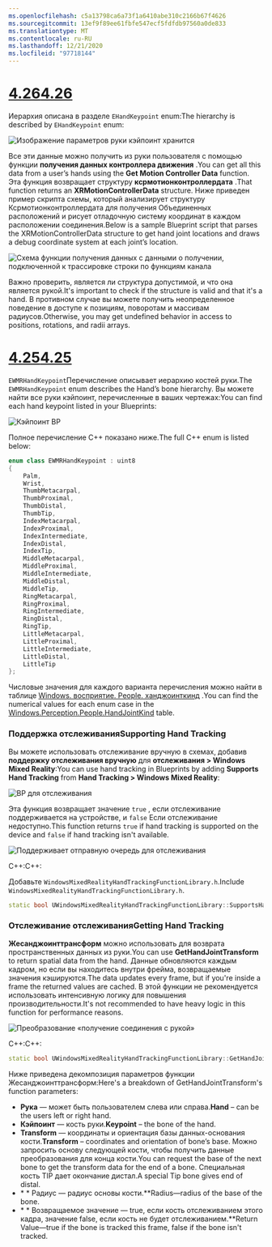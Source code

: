```yaml
---
ms.openlocfilehash: c5a13798ca6a73f1a6410abe310c2166b67f4626
ms.sourcegitcommit: 13ef9f89ee61fbfe547ecf5fdfdb97560a0de833
ms.translationtype: MT
ms.contentlocale: ru-RU
ms.lasthandoff: 12/21/2020
ms.locfileid: "97718144"
---
```

# <a name="426"></a>[<span data-ttu-id="62ccd-101">4.26</span><span class="sxs-lookup"><span data-stu-id="62ccd-101">4.26</span></span>](#tab/426)

<span data-ttu-id="62ccd-102">Иерархия описана в разделе `EHandKeypoint` enum:</span><span class="sxs-lookup"><span data-stu-id="62ccd-102">The hierarchy is described by `EHandKeypoint` enum:</span></span>

![Изображение параметров руки кэйпоинт хранится](../images/hand-keypoint-bp.png)

<span data-ttu-id="62ccd-104">Все эти данные можно получить из руки пользователя с помощью функции **получения данных контроллера движения** .</span><span class="sxs-lookup"><span data-stu-id="62ccd-104">You can get all this data from a user’s hands using the **Get Motion Controller Data** function.</span></span> <span data-ttu-id="62ccd-105">Эта функция возвращает структуру **ксрмотионконтроллердата** .</span><span class="sxs-lookup"><span data-stu-id="62ccd-105">That function returns an **XRMotionControllerData** structure.</span></span> <span data-ttu-id="62ccd-106">Ниже приведен пример скрипта схемы, который анализирует структуру Ксрмотионконтроллердата для получения Объединенных расположений и рисует отладочную систему координат в каждом расположении соединения.</span><span class="sxs-lookup"><span data-stu-id="62ccd-106">Below is a sample Blueprint script that parses the XRMotionControllerData structure to get hand joint locations and draws a debug coordinate system at each joint’s location.</span></span>

![Схема функции получения данных с данными о получении, подключенной к трассировке строки по функциям канала](../images/unreal-hand-tracking-img-03.png)

<span data-ttu-id="62ccd-108">Важно проверить, является ли структура допустимой, и что она является рукой.</span><span class="sxs-lookup"><span data-stu-id="62ccd-108">It's important to check if the structure is valid and that it's a hand.</span></span> <span data-ttu-id="62ccd-109">В противном случае вы можете получить неопределенное поведение в доступе к позициям, поворотам и массивам радиусов.</span><span class="sxs-lookup"><span data-stu-id="62ccd-109">Otherwise, you may get undefined behavior in access to positions, rotations, and radii arrays.</span></span>

# <a name="425"></a>[<span data-ttu-id="62ccd-110">4.25</span><span class="sxs-lookup"><span data-stu-id="62ccd-110">4.25</span></span>](#tab/425)

<span data-ttu-id="62ccd-111">`EWMRHandKeypoint`Перечисление описывает иерархию костей руки.</span><span class="sxs-lookup"><span data-stu-id="62ccd-111">The `EWMRHandKeypoint` enum describes the Hand’s bone hierarchy.</span></span> <span data-ttu-id="62ccd-112">Вы можете найти все руки кэйпоинт, перечисленные в ваших чертежах:</span><span class="sxs-lookup"><span data-stu-id="62ccd-112">You can find each hand keypoint listed in your Blueprints:</span></span>

![Кэйпоинт BP](../images/hand-keypoint-bp.png)

<span data-ttu-id="62ccd-114">Полное перечисление C++ показано ниже.</span><span class="sxs-lookup"><span data-stu-id="62ccd-114">The full C++ enum is listed below:</span></span>
```cpp
enum class EWMRHandKeypoint : uint8
{
    Palm,
    Wrist,
    ThumbMetacarpal,
    ThumbProximal,
    ThumbDistal,
    ThumbTip,
    IndexMetacarpal,
    IndexProximal,
    IndexIntermediate,
    IndexDistal,
    IndexTip,
    MiddleMetacarpal,
    MiddleProximal,
    MiddleIntermediate,
    MiddleDistal,
    MiddleTip,
    RingMetacarpal,
    RingProximal,
    RingIntermediate,
    RingDistal,
    RingTip,
    LittleMetacarpal,
    LittleProximal,
    LittleIntermediate,
    LittleDistal,
    LittleTip
};
```

<span data-ttu-id="62ccd-115">Числовые значения для каждого варианта перечисления можно найти в таблице [Windows. восприятие. People. ханджоинткинд](https://docs.microsoft.com/uwp/api/windows.perception.people.handjointkind) .</span><span class="sxs-lookup"><span data-stu-id="62ccd-115">You can find the numerical values for each enum case in the [Windows.Perception.People.HandJointKind](https://docs.microsoft.com/uwp/api/windows.perception.people.handjointkind) table.</span></span>

### <a name="supporting-hand-tracking"></a><span data-ttu-id="62ccd-116">Поддержка отслеживания</span><span class="sxs-lookup"><span data-stu-id="62ccd-116">Supporting Hand Tracking</span></span>

<span data-ttu-id="62ccd-117">Вы можете использовать отслеживание вручную в схемах, добавив **поддержку отслеживания вручную** для **отслеживания > Windows Mixed Reality**:</span><span class="sxs-lookup"><span data-stu-id="62ccd-117">You can use hand tracking in Blueprints by adding **Supports Hand Tracking** from **Hand Tracking > Windows Mixed Reality**:</span></span>

![BP для отслеживания](../images/unreal/hand-tracking-bp.png)

<span data-ttu-id="62ccd-119">Эта функция возвращает значение `true` , если отслеживание поддерживается на устройстве, и `false` Если отслеживание недоступно.</span><span class="sxs-lookup"><span data-stu-id="62ccd-119">This function returns `true` if hand tracking is supported on the device and `false` if hand tracking isn't available.</span></span>

![Поддерживает отправную очередь для отслеживания](../images/unreal/supports-hand-tracking-bp.png)

<span data-ttu-id="62ccd-121">C++:</span><span class="sxs-lookup"><span data-stu-id="62ccd-121">C++:</span></span>

<span data-ttu-id="62ccd-122">Добавьте `WindowsMixedRealityHandTrackingFunctionLibrary.h`.</span><span class="sxs-lookup"><span data-stu-id="62ccd-122">Include `WindowsMixedRealityHandTrackingFunctionLibrary.h`.</span></span>

```cpp
static bool UWindowsMixedRealityHandTrackingFunctionLibrary::SupportsHandTracking()
```

### <a name="getting-hand-tracking"></a><span data-ttu-id="62ccd-123">Отслеживание отслеживания</span><span class="sxs-lookup"><span data-stu-id="62ccd-123">Getting Hand Tracking</span></span>

<span data-ttu-id="62ccd-124">**Жесанджоинттрансформ** можно использовать для возврата пространственных данных из руки.</span><span class="sxs-lookup"><span data-stu-id="62ccd-124">You can use **GetHandJointTransform** to return spatial data from the hand.</span></span> <span data-ttu-id="62ccd-125">Данные обновляются каждым кадром, но если вы находитесь внутри фрейма, возвращаемые значения кэшируются.</span><span class="sxs-lookup"><span data-stu-id="62ccd-125">The data updates every frame, but if you're inside a frame the returned values are cached.</span></span> <span data-ttu-id="62ccd-126">В этой функции не рекомендуется использовать интенсивную логику для повышения производительности.</span><span class="sxs-lookup"><span data-stu-id="62ccd-126">It's not recommended to have heavy logic in this function for performance reasons.</span></span>

![Преобразование «получение соединения с рукой»](../images/unreal/get-hand-joint-transform.png)

<span data-ttu-id="62ccd-128">C++:</span><span class="sxs-lookup"><span data-stu-id="62ccd-128">C++:</span></span>
```cpp
static bool UWindowsMixedRealityHandTrackingFunctionLibrary::GetHandJointTransform(EControllerHand Hand, EWMRHandKeypoint Keypoint, FTransform& OutTransform, float& OutRadius)
```

<span data-ttu-id="62ccd-129">Ниже приведена декомпозиция параметров функции Жесанджоинттрансформ:</span><span class="sxs-lookup"><span data-stu-id="62ccd-129">Here's a breakdown of GetHandJointTransform's function parameters:</span></span>

* <span data-ttu-id="62ccd-130">**Рука** — может быть пользователем слева или справа.</span><span class="sxs-lookup"><span data-stu-id="62ccd-130">**Hand** – can be the users left or right hand.</span></span>
* <span data-ttu-id="62ccd-131">**Кэйпоинт** — кость руки.</span><span class="sxs-lookup"><span data-stu-id="62ccd-131">**Keypoint** – the bone of the hand.</span></span>
* <span data-ttu-id="62ccd-132">**Transform** — координаты и ориентация базы данных-основания кости.</span><span class="sxs-lookup"><span data-stu-id="62ccd-132">**Transform** – coordinates and orientation of bone’s base.</span></span> <span data-ttu-id="62ccd-133">Можно запросить основу следующей кости, чтобы получить данные преобразования для конца кости.</span><span class="sxs-lookup"><span data-stu-id="62ccd-133">You can request the base of the next bone to get the transform data for the end of a bone.</span></span> <span data-ttu-id="62ccd-134">Специальная кость TIP дает окончание дистал.</span><span class="sxs-lookup"><span data-stu-id="62ccd-134">A special Tip bone gives end of distal.</span></span>
* <span data-ttu-id="62ccd-135">\* \* Радиус — радиус основы кости.</span><span class="sxs-lookup"><span data-stu-id="62ccd-135">\*\*Radius—radius of the base of the bone.</span></span>
* <span data-ttu-id="62ccd-136">\* \* Возвращаемое значение — true, если кость отслеживанием этого кадра, значение false, если кость не будет отслеживанием.</span><span class="sxs-lookup"><span data-stu-id="62ccd-136">\*\*Return Value—true if the bone is tracked this frame, false if the bone isn't tracked.</span></span>

